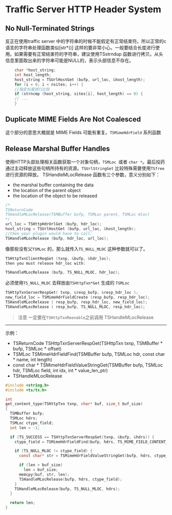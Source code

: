 # Traffic Server HTTP Header System
## No Null-Terminated Strings
反正在使用traffic server 中的字符串的时候不能假定有正常结束符。所以正常的c语言的字符串处理函数类似[str*()] 这样的要非常小心。一般要结合长度进行使用。如果需要有正常结束符的字符串，建议使用TSstrndup 函数进行拷贝。从头信息里面取出来的字符串可能是NULL的，表示头部信息不存在。  

``` c++  
    char *host_string;
    int host_length;
    host_string = TSUrlHostGet (bufp, url_loc, &host_length);
    for (i = 0; i < nsites; i++) {
    //指定长度进行比较
    if (strncmp (host_string, sites[i], host_length) == 0) {
    // ...
    }
```  
## Duplicate MIME Fields Are Not Coalesced
这个部分的意思大概就是 MIME Fields 可能有重复。`TSMimeHdrField` 系列函数   

## Release Marshal Buffer Handles
使用HTTP头部处理相关函数获取一个对象句柄，`TSMLoc `或者 `char *`。最后投药通过主动释放这些句柄所持有的资源。`TSUrlStringGet` 比较特殊需要使用`TSfree`进行资源的释放。
TSHandleMLocRelease 函数有三个参数，意义分别如下：
* the marshal buffer containing the data
* the location of the parent object
* the location of the object to be released 
``` c++
/*
TSReturnCode
TSHandleMLocRelease(TSMBuffer bufp, TSMLoc parent, TSMLoc mloc)
*/
url_loc = TSHttpHdrUrlGet (bufp, hdr_loc);
host_string = TSUrlHostGet (bufp, url_loc, &host_length);
//then your plugin would have to call:
TSHandleMLocRelease (bufp, hdr_loc, url_loc);
```
像那些没有父`TSMLoc` 的，那么就传入`TS_NULL_MLOC` 这种参数就可以了。
``` c++
TSHttpTxnClientReqGet (txnp, &bufp, &hdr_loc);
then you must release hdr_loc with:

TSHandleMLocRelease (bufp, TS_NULL_MLOC, hdr_loc);
```
必须使用`TS_NULL_MLOC`  去释放由`TSHttpTxn*Get` 生成的 `TSMLoc` 

``` c++
TSHttpTxnServerRespGet( txnp, &resp_bufp, &resp_hdr_loc );
new_field_loc = TSMimeHdrFieldCreate (resp_bufp, resp_hdr_loc);
TSHandleMLocRelease ( resp_bufp, resp_hdr_loc, new_field_loc);
TSHandleMLocRelease ( resp_bufp, TS_NULL_MLOC, resp_hdr_loc);
```

>注意 一定要在`TSHttpTxnReenable`之前调用 TSHandleMLocRelease 

***
示例：
* TSReturnCode TSHttpTxnServerRespGet(TSHttpTxn txnp, TSMBuffer * bufp, TSMLoc * offset)  
* TSMLoc TSMimeHdrFieldFind(TSMBuffer bufp, TSMLoc hdr, const char * name, int length)  
* const char * TSMimeHdrFieldValueStringGet(TSMBuffer bufp, TSMLoc hdr, TSMLoc field, int idx, int * value_len_ptr)
* TSHandleMLocRelease  

```c
#include <string.h>
#include <ts/ts.h>

int
get_content_type(TSHttpTxn txnp, char* buf, size_t buf_size)
{
  TSMBuffer bufp;
  TSMLoc hdrs;
  TSMLoc ctype_field;
  int len = -1;

  if (TS_SUCCESS == TSHttpTxnServerRespGet(txnp, &bufp, &hdrs)) {
    ctype_field = TSMimeHdrFieldFind(bufp, hdrs, TS_MIME_FIELD_CONTENT_TYPE, TS_MIME_LEN_CONTENT_TYPE);

    if (TS_NULL_MLOC != ctype_field) {
      const char* str = TSMimeHdrFieldValueStringGet(bufp, hdrs, ctype_field, -1, &len);

      if (len > buf_size)
        len = buf_size;
      memcpy(buf, str, len);
      TSHandleMLocRelease(bufp, hdrs, ctype_field);
    }
    TSHandleMLocRelease(bufp, TS_NULL_MLOC, hdrs);
  }

  return len;
}
```
